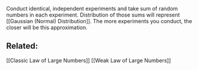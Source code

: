 Conduct identical, independent experiments and take sum of random numbers in each experiment. Distribution of those sums will represent [[Gaussian (Normal) Distribution]]. The more experiments you conduct, the closer will be this approximation. 

## Related:
[[Classic Law of Large Numbers]]
[[Weak Law of Large Numbers]]